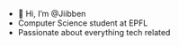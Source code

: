 - 👋 Hi, I’m @Jiibben
- Computer Science student at EPFL
- Passionate about everything tech related
     
